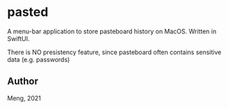 # pasted

A menu-bar application to store pasteboard history on MacOS. Written in SwiftUI.

There is NO presistency feature, since pasteboard often contains sensitive data (e.g. passwords)

## Author

Meng, 2021
